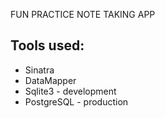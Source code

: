 FUN PRACTICE NOTE TAKING APP

Tools used:
----
* Sinatra
* DataMapper
* Sqlite3 - development
* PostgreSQL - production